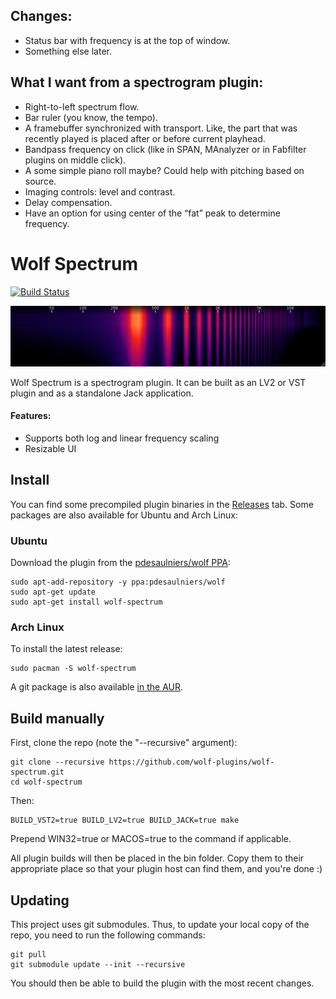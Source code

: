 ## Changes:
- Status bar with frequency is at the top of window.
- Something else later.

## What I want from a spectrogram plugin:
- Right-to-left spectrum flow.
- Bar ruler (you know, the tempo).
- A framebuffer synchronized with transport. Like, the part that was recently played is placed after or before current playhead.
- Bandpass frequency on click (like in SPAN, MAnalyzer or in Fabfilter plugins on middle click).
- A some simple piano roll maybe? Could help with pitching based on source.
- Imaging controls: level and contrast.
- Delay compensation.
- Have an option for using center of the “fat” peak to determine frequency.

# Wolf Spectrum
[![Build Status](https://img.shields.io/github/workflow/status/wolf-plugins/wolf-spectrum/Wolf%20Spectrum%20CI.svg?logo=github)](https://github.com/wolf-plugins/wolf-spectrum/actions?query=workflow%3A%22Wolf+Spectrum+CI%22)

![Wolf Spectrum](https://raw.githubusercontent.com/wolf-plugins/wolf-spectrum/master/src/Screenshot.png)

Wolf Spectrum is a spectrogram plugin. It can be built as an LV2 or VST plugin and as a standalone Jack application.

#### Features:
* Supports both log and linear frequency scaling
* Resizable UI

## Install

You can find some precompiled plugin binaries in the [Releases](https://github.com/wolf-plugins/wolf-spectrum/releases) tab. Some packages are also available for Ubuntu and Arch Linux:

### Ubuntu
Download the plugin from the [pdesaulniers/wolf PPA](https://launchpad.net/~pdesaulniers/+archive/ubuntu/wolf):
```
sudo apt-add-repository -y ppa:pdesaulniers/wolf
sudo apt-get update
sudo apt-get install wolf-spectrum
```
### Arch Linux
To install the latest release:
```
sudo pacman -S wolf-spectrum
```
A git package is also available [in the AUR](https://aur.archlinux.org/packages/wolf-spectrum-git/). 

## Build manually

First, clone the repo (note the "--recursive" argument):

```
git clone --recursive https://github.com/wolf-plugins/wolf-spectrum.git
cd wolf-spectrum
```

Then:

```
BUILD_VST2=true BUILD_LV2=true BUILD_JACK=true make
```

Prepend WIN32=true or MACOS=true to the command if applicable.

All plugin builds will then be placed in the bin folder. Copy them to their appropriate place so that your plugin host can find them, and you're done :)

## Updating

This project uses git submodules. Thus, to update your local copy of the repo, you need to run the following commands:
```
git pull
git submodule update --init --recursive
```
You should then be able to build the plugin with the most recent changes.

